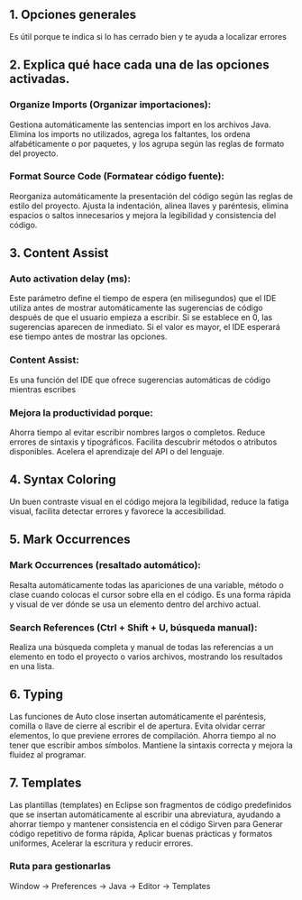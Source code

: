 ## 1. Opciones generales
Es útil porque te indica si lo has cerrado bien y te ayuda a localizar errores
## 2. Explica qué hace cada una de las opciones activadas.
### Organize Imports (Organizar importaciones):
Gestiona automáticamente las sentencias import en los archivos Java. Elimina los imports no utilizados, agrega los faltantes, los ordena alfabéticamente o por paquetes, y los agrupa según las reglas de formato del proyecto.
### Format Source Code (Formatear código fuente):
Reorganiza automáticamente la presentación del código según las reglas de estilo del proyecto. Ajusta la indentación, alinea llaves y paréntesis, elimina espacios o saltos innecesarios y mejora la legibilidad y consistencia del código.
## 3. Content Assist
### Auto activation delay (ms):
Este parámetro define el tiempo de espera (en milisegundos) que el IDE utiliza antes de mostrar automáticamente las sugerencias de código después de que el usuario empieza a escribir.
  Si se establece en 0, las sugerencias aparecen de inmediato.
  Si el valor es mayor, el IDE esperará ese tiempo antes de mostrar las opciones.
### Content Assist:
Es una función del IDE que ofrece sugerencias automáticas de código mientras escribes
### Mejora la productividad porque:
 Ahorra tiempo al evitar escribir nombres largos o completos.
 Reduce errores de sintaxis y tipográficos.
 Facilita descubrir métodos o atributos disponibles.
 Acelera el aprendizaje del API o del lenguaje.
## 4. Syntax Coloring
Un buen contraste visual en el código mejora la legibilidad, reduce la fatiga visual, facilita detectar errores y favorece la accesibilidad.
## 5. Mark Occurrences
### Mark Occurrences (resaltado automático):
Resalta automáticamente todas las apariciones de una variable, método o clase cuando colocas el cursor sobre ella en el código. Es una forma rápida y visual de ver dónde se usa un elemento dentro del archivo actual.
### Search References (Ctrl + Shift + U, búsqueda manual):
Realiza una búsqueda completa y manual de todas las referencias a un elemento en todo el proyecto o varios archivos, mostrando los resultados en una lista.
## 6. Typing
Las funciones de Auto close insertan automáticamente el paréntesis, comilla o llave de cierre al escribir el de apertura.
 Evita olvidar cerrar elementos, lo que previene errores de compilación.
 Ahorra tiempo al no tener que escribir ambos símbolos.
 Mantiene la sintaxis correcta y mejora la fluidez al programar.
## 7. Templates
Las plantillas (templates) en Eclipse son fragmentos de código predefinidos que se insertan automáticamente al escribir una abreviatura, ayudando a ahorrar tiempo y mantener consistencia en el código
Sirven para Generar código repetitivo de forma rápida, Aplicar buenas prácticas y formatos uniformes, Acelerar la escritura y reducir errores.
### Ruta para gestionarlas
Window → Preferences → Java → Editor → Templates
